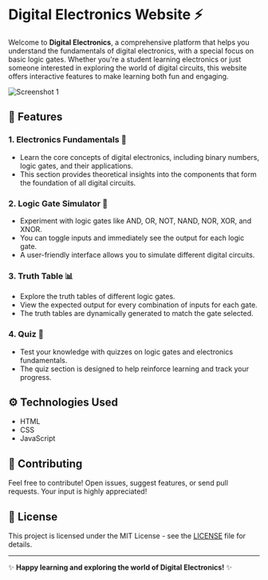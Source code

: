 # Digital Electronics Website ⚡

Welcome to **Digital Electronics**, a comprehensive platform that helps you understand the fundamentals of digital electronics, with a special focus on basic logic gates. Whether you're a student learning electronics or just someone interested in exploring the world of digital circuits, this website offers interactive features to make learning both fun and engaging.

![Screenshot 1](./images/screenshot1.png)

## 🌟 Features

### 1. **Electronics Fundamentals 📘**
   - Learn the core concepts of digital electronics, including binary numbers, logic gates, and their applications.
   - This section provides theoretical insights into the components that form the foundation of all digital circuits.

### 2. **Logic Gate Simulator 🔌**
   - Experiment with logic gates like AND, OR, NOT, NAND, NOR, XOR, and XNOR.
   - You can toggle inputs and immediately see the output for each logic gate.
   - A user-friendly interface allows you to simulate different digital circuits.

### 3. **Truth Table 📊**
   - Explore the truth tables of different logic gates.
   - View the expected output for every combination of inputs for each gate.
   - The truth tables are dynamically generated to match the gate selected.

### 4. **Quiz 📝**
   - Test your knowledge with quizzes on logic gates and electronics fundamentals.
   - The quiz section is designed to help reinforce learning and track your progress.

## ⚙️ Technologies Used

- HTML
- CSS
- JavaScript

## 🤝 Contributing

Feel free to contribute! Open issues, suggest features, or send pull requests. Your input is highly appreciated!

## 📄 License

This project is licensed under the MIT License - see the [LICENSE](LICENSE) file for details.

---

✨ **Happy learning and exploring the world of Digital Electronics!** ✨
